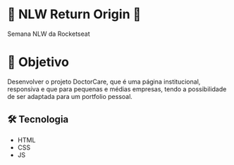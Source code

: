 # 🚀 NLW Return Origin 🚀

Semana NLW da Rocketseat

# 🚀 Objetivo

Desenvolver o projeto DoctorCare, que é uma página institucional, responsiva e que para pequenas e médias empresas, tendo a possibilidade de ser adaptada para um portfolio pessoal. 

## 🛠️ Tecnologia

* HTML
* CSS
* JS
